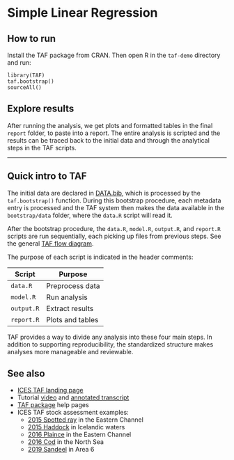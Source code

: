 # Simple Linear Regression

## How to run

Install the TAF package from CRAN. Then open R in the `taf-demo` directory and
run:

```
library(TAF)
taf.bootstrap()
sourceAll()
```

## Explore results

After running the analysis, we get plots and formatted tables in the final
`report` folder, to paste into a report. The entire analysis is scripted and the
results can be traced back to the initial data and through the analytical steps
in the TAF scripts.

---

## Quick intro to TAF

The initial data are declared in [DATA.bib](bootstrap/DATA.bib), which is
processed by the `taf.bootstrap()` function. During this bootstrap procedure,
each metadata entry is processed and the TAF system then makes the data
available in the `bootstrap/data` folder, where the `data.R` script will read
it.

After the bootstrap procedure, the `data.R`, `model.R`, `output.R`, and
`report.R` scripts are run sequentially, each picking up files from previous
steps. See the general [TAF flow
diagram](https://github.com/ices-taf/doc/blob/master/simple.pdf).

The purpose of each script is indicated in the header comments:

Script     | Purpose
---------- | ----------------
`data.R`   | Preprocess data
`model.R`  | Run analysis
`output.R` | Extract results
`report.R` | Plots and tables

TAF provides a way to divide any analysis into these four main steps. In
addition to supporting reproducibility, the standardized structure makes
analyses more manageable and reviewable.

## See also

- [ICES TAF landing page](https://taf.ices.dk)
- Tutorial [video](https://www.youtube.com/watch?v=FweJbr9hfdY) and [annotated
  transcript](https://github.com/ices-taf/doc/tree/master/tutorial-1#readme)
- [TAF package](https://cran.r-project.org/package=TAF) help pages
- ICES TAF stock assessment examples:
  - [2015 Spotted ray](https://github.com/ices-taf/2015_rjm-347d) in the Eastern
    Channel
  - [2015 Haddock](https://github.com/ices-taf/2015_had-iceg) in Icelandic
    waters
  - [2016 Plaince](https://github.com/ices-taf/2016_ple-eche) in the Eastern
    Channel
  - [2016 Cod](https://github.com/ices-taf/2016_cod-347d) in the North Sea
  - [2019 Sandeel](https://github.com/ices-taf/2019_san.sa.6) in Area 6

